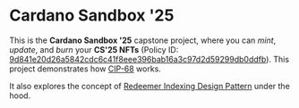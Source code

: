 # Cardano Sandbox '25

This is the **Cardano Sandbox '25** capstone project, where you can _mint_, _update_, and _burn_ your **CS'25 NFTs** (Policy ID: [9d841e20d26a5842cdc6c41f8eee396bab16a3c97d2d59299db0ddfb](9d841e20d26a5842cdc6c41f8eee396bab16a3c97d2d59299db0ddfb)). This project demonstrates how [CIP-68](https://github.com/cardano-foundation/CIPs/tree/master/CIP-0068) works.

It also explores the concept of [Redeemer Indexing Design Pattern](https://github.com/Anastasia-Labs/design-patterns/blob/main/utxo-indexers/UTXO-INDEXERS.md) under the hood.
